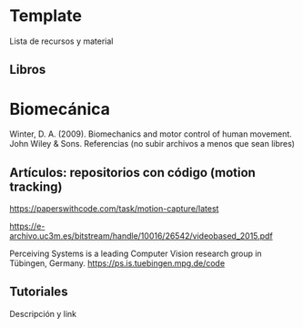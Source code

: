 # Template

Lista de recursos y material

## Libros

# Biomecánica
Winter, D. A. (2009). Biomechanics and motor control of human movement. John Wiley & Sons.
Referencias (no subir archivos a menos que sean libres)

## Artículos: repositorios con código (motion tracking)

https://paperswithcode.com/task/motion-capture/latest

https://e-archivo.uc3m.es/bitstream/handle/10016/26542/videobased_2015.pdf

Perceiving Systems is a leading Computer Vision research group in Tübingen, Germany.
https://ps.is.tuebingen.mpg.de/code


## Tutoriales

Descripción y link


	



